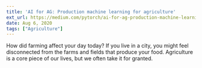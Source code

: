 ```yaml
---
title: 'AI for AG: Production machine learning for agriculture'
ext_url: https://medium.com/pytorch/ai-for-ag-production-machine-learning-for-agriculture-e8cfdb9849a1
date: Aug 6, 2020
tags: ["Agriculture"]
---
```

How did farming affect your day today? If you live in a city, you might feel disconnected from the farms and fields that produce your food. Agriculture is a core piece of our lives, but we often take it for granted.

